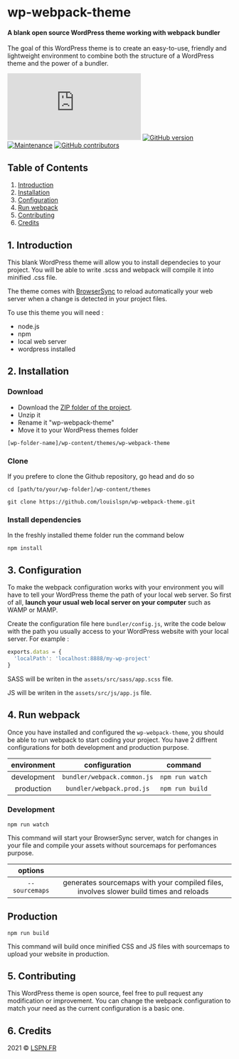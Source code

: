# wp-webpack-theme

#### A blank open source WordPress theme working with webpack bundler ####

The goal of this WordPress theme is to create an easy-to-use, friendly and lightweight environment to combine both the structure of a WordPress theme and the power of a bundler.

[![Only 2 Kb](https://badge-size.herokuapp.com/louislspn/wp-webpack-theme/master/bundler/webpack.dev.js)](https://github.com/Naereen/StrapDown.js/blob/master/bundler/webpack.dev.js)
[![GitHub version](https://badge.fury.io/gh/louislspn%2Fwp-webpack-theme.svg)](https://github.com/louislspn/wp-webpack-theme)
[![Maintenance](https://img.shields.io/badge/maintained-yes-green.svg)](https://GitHub.com/Naereen/StrapDown.js/graphs/commit-activity)
[![GitHub contributors](https://img.shields.io/github/contributors/louislspn/wp-webpack-theme.svg)](https://GitHub.com/louislspn/wp-webpack-theme/graphs/contributors/)

## Table of Contents

1. [Introduction](#1-introduction)
2. [Installation](#2-installation)
3. [Configuration](#3-configuration)
4. [Run webpack](#4-run-webpack)
4. [Contributing](#5-contributing)
5. [Credits](#6-credits)

## 1. Introduction

This blank WordPress theme will allow you to install dependecies to your project. You will be able to write .scss and webpack will compile it into minified .css file.

The theme comes with [BrowserSync](https://github.com/BrowserSync/browser-sync) to reload automatically your web server when a change is detected in your project files.

To use this theme you will need :

- node.js
- npm
- local web server
- wordpress installed

## 2. Installation

### Download

- Download the [ZIP folder of the project](https://github.com/louislspn/wp-webpack-theme/archive/refs/heads/main.zip).
- Unzip it
- Rename it "wp-webpack-theme"
- Move it to your WordPress themes folder

```
[wp-folder-name]/wp-content/themes/wp-webpack-theme
```

### Clone

If you prefere to clone the Github repository, go head and do so
```
cd [path/to/your/wp-folder]/wp-content/themes
```
```
git clone https://github.com/louislspn/wp-webpack-theme.git
```

### Install dependencies

In the freshly installed theme folder run the command below
```
npm install
```



## 3. Configuration

To make the webpack configuration works with your environment you will have to tell your WordPress theme the path of your local web server. So first of all, **launch your usual web local server on your computer** such as WAMP or MAMP.

Create the configuration file here ```bundler/config.js```, write the code below with the path you usually access to your WordPress website with your local server. For example :

```js
exports.datas = {
  'localPath': 'localhost:8888/my-wp-project'
}
```

SASS will be writen in the ```assets/src/sass/app.scss``` file.

JS will be writen in the ```assets/src/js/app.js``` file.

## 4. Run webpack

Once you have installed and configured the ```wp-webpack-theme```, you should be able to run webpack to start coding your project. You have 2 diffrent configurations for both development and production purpose.

|        environment         |   configuration    | command |
| :-----------------: | :---------: | :----------: |
|  development  | ```bundler/webpack.common.js```  | ```npm run watch```  |
|  production | ```bundler/webpack.prod.js``` | ```npm run build```|

### Development

```npm run watch```

This command will start your BrowserSync server, watch for changes in your file and compile your assets without sourcemaps for perfomances purpose.

|        options         |       |
| :-----------------: | :---------: |
|  ```--sourcemaps```  | generates sourcemaps with your compiled files, involves slower build times and reloads  |


## Production

```npm run build```

This command will build once minified CSS and JS files with sourcemaps to upload your website in production.

## 5. Contributing

This WordPress theme is open source, feel free to pull request any modification or improvement. You can change the webpack configuration to match your need as the current configuration is a basic one.

## 6. Credits

2021 © [LSPN.FR](https://lspn.fr)

